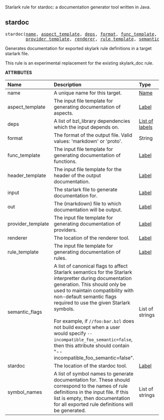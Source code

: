 <!-- Generated with Stardoc: http://skydoc.bazel.build -->

Starlark rule for stardoc: a documentation generator tool written in Java.

<a id="stardoc"></a>

## stardoc

<pre>
stardoc(<a href="#stardoc-name">name</a>, <a href="#stardoc-aspect_template">aspect_template</a>, <a href="#stardoc-deps">deps</a>, <a href="#stardoc-format">format</a>, <a href="#stardoc-func_template">func_template</a>, <a href="#stardoc-header_template">header_template</a>, <a href="#stardoc-input">input</a>, <a href="#stardoc-out">out</a>,
        <a href="#stardoc-provider_template">provider_template</a>, <a href="#stardoc-renderer">renderer</a>, <a href="#stardoc-rule_template">rule_template</a>, <a href="#stardoc-semantic_flags">semantic_flags</a>, <a href="#stardoc-stardoc">stardoc</a>, <a href="#stardoc-symbol_names">symbol_names</a>)
</pre>


Generates documentation for exported skylark rule definitions in a target starlark file.

This rule is an experimental replacement for the existing skylark_doc rule.


**ATTRIBUTES**


| Name  | Description | Type | Mandatory | Default |
| :------------- | :------------- | :------------- | :------------- | :------------- |
| <a id="stardoc-name"></a>name |  A unique name for this target.   | <a href="https://bazel.build/concepts/labels#target-names">Name</a> | required |  |
| <a id="stardoc-aspect_template"></a>aspect_template |  The input file template for generating documentation of aspects.   | <a href="https://bazel.build/concepts/labels">Label</a> | optional | <code>//stardoc:templates/markdown_tables/aspect.vm</code> |
| <a id="stardoc-deps"></a>deps |  A list of bzl_library dependencies which the input depends on.   | <a href="https://bazel.build/concepts/labels">List of labels</a> | optional | <code>[]</code> |
| <a id="stardoc-format"></a>format |  The format of the output file. Valid values: 'markdown' or 'proto'.   | String | optional | <code>"markdown"</code> |
| <a id="stardoc-func_template"></a>func_template |  The input file template for generating documentation of functions.   | <a href="https://bazel.build/concepts/labels">Label</a> | optional | <code>//stardoc:templates/markdown_tables/func.vm</code> |
| <a id="stardoc-header_template"></a>header_template |  The input file template for the header of the output documentation.   | <a href="https://bazel.build/concepts/labels">Label</a> | optional | <code>//stardoc:templates/markdown_tables/header.vm</code> |
| <a id="stardoc-input"></a>input |  The starlark file to generate documentation for.   | <a href="https://bazel.build/concepts/labels">Label</a> | optional | <code>None</code> |
| <a id="stardoc-out"></a>out |  The (markdown) file to which documentation will be output.   | <a href="https://bazel.build/concepts/labels">Label</a> | required |  |
| <a id="stardoc-provider_template"></a>provider_template |  The input file template for generating documentation of providers.   | <a href="https://bazel.build/concepts/labels">Label</a> | optional | <code>//stardoc:templates/markdown_tables/provider.vm</code> |
| <a id="stardoc-renderer"></a>renderer |  The location of the renderer tool.   | <a href="https://bazel.build/concepts/labels">Label</a> | optional | <code>//stardoc:renderer</code> |
| <a id="stardoc-rule_template"></a>rule_template |  The input file template for generating documentation of rules.   | <a href="https://bazel.build/concepts/labels">Label</a> | optional | <code>//stardoc:templates/markdown_tables/rule.vm</code> |
| <a id="stardoc-semantic_flags"></a>semantic_flags |  A list of canonical flags to affect Starlark semantics for the Starlark interpretter during documentation generation. This should only be used to maintain compatibility with non-default semantic flags required to use the given Starlark symbols.<br><br>For example, if <code>//foo:bar.bzl</code> does not build except when a user would specify <code>--incompatible_foo_semantic=false</code>, then this attribute should contain "--incompatible_foo_semantic=false".   | List of strings | optional | <code>[]</code> |
| <a id="stardoc-stardoc"></a>stardoc |  The location of the stardoc tool.   | <a href="https://bazel.build/concepts/labels">Label</a> | optional | <code>//stardoc:stardoc</code> |
| <a id="stardoc-symbol_names"></a>symbol_names |  A list of symbol names to generate documentation for. These should correspond to the names of rule definitions in the input file. If this list is empty, then documentation for all exported rule definitions will be generated.   | List of strings | optional | <code>[]</code> |


